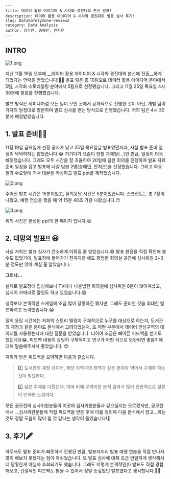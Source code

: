 ```
---
title: 데이터 활용 아이디어 & 시각화 경진대회 본선 발표!
description: 데이터 활용 아이디어 & 시각화 경진대회 발표 심사 후기!
slug: DataSafetyZone-review2
category: Data Analysis
author: 김가인, 송혜민, 안지은
---
```

## INTRO



![1.png](/DataSafetyZone-review2/1.png)


지난 11월 19일 오후에 __데이터 활용 아이디어 & 시각화 경진대회 본선에 진출__하게 되었다는 연락을 받았습니다!🥳🥳 발표 팀은 총 10팀으로 데이터 활용 아이디어 분야에서 5팀, 시각화 스토리텔링 분야에서 5팀으로 선정됐습니다. 그리고 11월 25일 목요일 4시 30분에 발표를 진행했습니다.

발표 방식은 세미나처럼 모든 팀이 모인 곳에서 공개적으로 진행한 것이 아닌, 개별 팀이 각자의 일정대로 방문하여 발표 심사를 받는 방식으로 진행됐습니다. 저희 팀은 4시 30분에 배정받았습니다.

## 1. 발표 준비🏃‍♀️

11월 19일 금요일에 선정 공지가 났고 25일 목요일날 발표였던지라, 사실 발표 준비 일정이 넉넉하지는 않았습니다.😂 거기다가 요즘이 한창 과제철(...)인 만큼, 일정이 더욱 빠듯했습니다. 그래도 모두 시간을 잘 조율하여 20일에 팀원 회의를 진행하여 발표 자료 준비 일정을 잡고 발표에 나갈 팀원 2명(송혜민, 안지은)을 선정했습니다. 그리고  화요일과 수요일에 거쳐 대본을 작성하고 발표 ppt를  제작했습니다.



![2.png](/DataSafetyZone-review2/2.png)



주어진 발표 시간은 15분이었고, 질의응답 시간은 5분이었습니다. 스크립트는 총 7장이 나왔고, 예행 연습을 했을 때 약 15분 40초 가량 나왔습니다.😶



![3.png](/DataSafetyZone-review2/3.png)



위의 사진은 완성된 ppt의 한 페이지 입니다.😃



## 2. 대망의 발표!! 😃 

사실 저희는 발표 심사가 간소하게 이뤄질 줄 알았습니다.😅 발표 현장을 직접 확인해 볼 수도 없었기에, 발표장에 들어가기 전까지만 해도 평범한 회의실 공간에 심사위원 2~3분 정도만 앉아 계실 줄 알았습니다.

__그러나...__

실제로 발표장에 입성해보니 TV에나 나올법한 회의실에 심사위원 8분이 앉아계셨고, 심지어 카메라로 촬영도 하고 있었습니다.😱 

생각보다 본격적인 스케일에 조금 많이 당황하긴 했지만, 그래도 준비한 것을 최대한 발표하려고 노력했습니다.😂 

질의 응답 시간에는 저희의 스토리 텔링이 구체적으로 누구를 대상으로 하는지, 도서관의 재정과 같은 분야도 분석에서 고려되었는지, 또 어떤 부분에서 데이터 안심구역의 데이터를 사용했는지에 대한 질문을 받았습니다. 더하여 조금은 뼈아픈 피드백을 받기도 했는데요😂, 피드백 내용이 상당히 구체적이고 연구가 어떤 식으로 보완되면 좋을지에 대해 말씀해주셔서 좋았습니다. 😊

 저희가 받은 피드백을 요약하면 다음과 같습니다.



> 1️⃣ 도서관의 재정 데이터, 해당 지역구의 정책과 같은 분야와 엮어서 구체화 하는 것이 필요하다.
>
> 2️⃣ 넓은 주제를 다뤘는데, 이에 비해 무의미한 분석 결과가 많아 전반적으로 결론이 빈약한 느낌이다.  



모든 공모전의 심사위원분들이 이곳의 심사위원분들과 같으실지는 모르겠지만, 공모전에서 __심사위원분들께 직접 피드백을 받은 후에 이를 정리해 다음 분석에서 참고__하는 것도 정말 도움이 많이 될 것 같다는 생각이 들었습니다!🤗



## 3. 후기🖋

 아무래도 발표 준비가 빠듯하게 진행된 만큼, 발표자끼리 발표 예행 연습을 직접 만나서 많이 해보지 못했다는 점이 아쉬웠습니다. 또 발표 심사에 대해 조금 안일하게 생각해서 더 당황한게 아닐까 후회되기도 했습니다. 그래도 이렇게 본격적인(!) 발표도 직접 경험해보고, 건설적인 피드백도 받을 수 있어서 정말 뜻깊었던 발표였다고 생각합니다.🤸‍♀️

  







